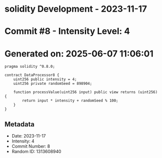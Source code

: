 ﻿# solidity Development - 2023-11-17
# Commit #8 - Intensity Level: 4
# Generated on: 2025-06-07 11:06:01
```solidity
pragma solidity ^0.8.0;

contract DataProcessor8 {
    uint256 public intensity = 4;
    uint256 private randomSeed = 898904;

    function processValue(uint256 input) public view returns (uint256) {
        return input * intensity + randomSeed % 100;
    }
}
```
## Metadata
- Date: 2023-11-17
- Intensity: 4
- Commit Number: 8
- Random ID: 1313608940
